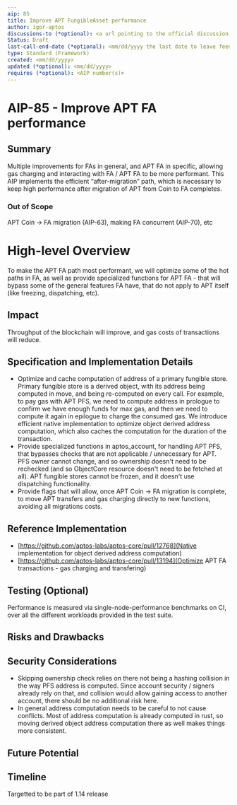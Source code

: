 ```yaml
---
aip: 85
title: Improve APT FungibleAsset performance
author: igor-aptos
discussions-to (*optional): <a url pointing to the official discussion thread>
Status: Draft
last-call-end-date (*optional): <mm/dd/yyyy the last date to leave feedbacks and reviews>
type: Standard (Framework)
created: <mm/dd/yyyy>
updated (*optional): <mm/dd/yyyy>
requires (*optional): <AIP number(s)>
---
```


# AIP-85 - Improve APT FA performance 

## Summary

Multiple improvements for FAs in general, and APT FA in specific, allowing gas charging and interacting with FA / APT FA to be more performant.
This AIP implements the efficient “after-migration” path, which is necessary to keep high performance after migration of APT from Coin to FA completes.

### Out of Scope

APT Coin -> FA migration (AIP-63), making FA concurrent (AIP-70), etc

# High-level Overview

To make the APT FA path most performant, we will optimize some of the hot paths in FA, as well as provide specialized functions for APT FA - that will bypass some of the general features FA have, that do not apply to APT itself (like freezing, dispatching, etc).

## Impact

Throughput of the blockchain will improve, and gas costs of transactions will reduce.

## Specification and Implementation Details

- Optimize and cache computation of address of a primary fungible store. Primary fungible store is a derived object, with its address being computed in move, and being re-computed on every call. 
For example, to pay gas with APT PFS, we need to compute address in prologue to confirm we have enough funds for max gas, and then we need to compute it again in epilogue to charge the consumed gas. We introduce efficient native implementation to optimize object derived address computation, which also caches the computation for the duration of the transaction.
- Provide specialized functions in aptos_account, for handling APT PFS, that bypasses checks that are not applicable / unnecessary for APT. PFS owner cannot change, and so ownership doesn't need to be rechecked (and so ObjectCore resource doesn't need to be fetched at all). APT fungible stores cannot be frozen, and it doesn't use dispatching functionality.
- Provide flags that will allow, once APT Coin -> FA migration is complete, to move APT transfers and gas charging directly to new functions, avoiding all migrations costs.

## Reference Implementation

- [https://github.com/aptos-labs/aptos-core/pull/12768](Native implementation for object derived address computation)
- [https://github.com/aptos-labs/aptos-core/pull/13194](Optimize APT FA transactions - gas charging and transfering)

## Testing (Optional)

Performance is measured via single-node-performance benchmarks on CI, over all the different workloads provided in the test suite.

## Risks and Drawbacks


## Security Considerations

- Skipping ownership check relies on there not being a hashing collision in the way PFS address is computed. Since account security / signers already rely on that, and collision would allow gaining access to another account, there should be no additional risk here.
- In general address computation needs to be careful to not cause conflicts. Most of address computation is already computed in rust, so moving derived object address computation there as well makes things more consistent.

## Future Potential

## Timeline

Targetted to be part of 1.14 release
